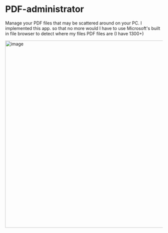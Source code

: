 # PDF-administrator
Manage your PDF files that may be scattered around on your PC. I implemented this app. so that no more would I have to use Microsoft's built in file browser to detect where my files PDF files are (I have 1300+)

<img src="https://user-images.githubusercontent.com/6919287/130425554-d9ea6423-9ef6-40c4-85cb-b71c49ec06ba.png" alt="image" width="600" align=middle/>
